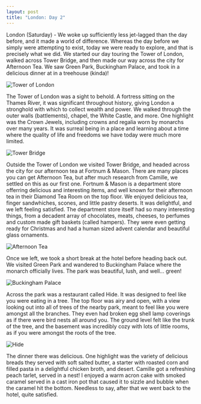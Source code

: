 ```yaml
---
layout: post
title: "London: Day 2"
---
```


London (Saturday) - We woke up sufficiently less jet-lagged than the day before, and it
made a world of difference. Whereas the day before we simply were attempting to
exist, today we were ready to explore, and that is precisely what we did. We
started our day touring the Tower of London, walked across Tower Bridge, and
then made our way across the city for Afternoon Tea. We saw Green Park,
Buckingham Palace, and took in a delicious dinner at in a treehouse (kinda)!

![Tower of London](/assets/images/london-1.jpeg)

The Tower of London was a sight to behold. A fortress sitting on the Thames
River, it was significant throughout history, giving London a stronghold with
which to collect wealth and power. We walked through the outer walls
(battlements), chapel, the White Castle, and more. One highlight was the Crown
Jewels, including crowns and regalia worn by monarchs over many years. It was
surreal being in a place and learning about a time where the quality of life and
freedoms we have today were much more limited.

![Tower Bridge](/assets/images/london-2.jpeg)

Outside the Tower of London we visited Tower Bridge, and headed across the city
for our afternoon tea at Fortnum & Mason. There are many places you can get
Afternoon Tea, but after much research from Camille, we settled on this as our
first one. Fortnum & Mason is a department store offerring delicious and
interesting items, and well known for their afternoon tea in their Diamond Tea
Room on the top floor. We enjoyed delicious tea, finger sandwhiches, scones, and
little pastry deserts. It was delightful, and we left feeling satisfied. The
department store itself had so many interesting things, from a decadent array of
chocolates, meats, cheeses, to perfumes and custom made gift baskets (called
hampers). They were even getting ready for Christmas and had a human sized
advent calendar and beautiful glass ornaments.

![Afternoon Tea](/assets/images/london-4.jpeg)

Once we left, we took a short break at the hotel before heading back out. We
visited Green Park and wandered to Buckingham Palace where the monarch
officially lives. The park was beautiful, lush, and well... green!

![Buckingham Palace](/assets/images/london-6.jpeg)

Across the park was a restaurant called Hide. It was designed to feel like you
were eating in a tree. The top floor was airy and open, with a view looking out
into all of trees of the nearby park, meant to feel like you were amongst all
the branches. They even had broken egg shell lamp coverings as if there were
bird nests all around you. The ground level felt like the trunk of the tree, and
the basement was incredibly cozy with lots of little rooms, as if you were
amongst the roots of the tree.

![Hide](/assets/images/london-5.jpeg)

The dinner there was delicious. One highlight was the variety of delicious
breads they served with soft salted butter, a starter with roasted corn and
filled pasta in a delightful chicken broth, and desert. Camille got a refreshing
peach tarlet, served in a nest! I enjoyed a warm acron cake with smoked caramel
served in a cast iron pot that caused it to sizzle and bubble when the caramel
hit the bottom. Needless to say, after that we went back to the hotel, quite
satisfied.
